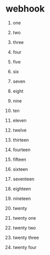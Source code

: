 # webhook

1. one

2. two

3. three

4. four

5. five

6. six

7. seven

8. eight

9. nine

10. ten

11. eleven

12. twelve

13. thirteen

14. fourteen

15. fifteen

16. sixteen

17. seventeen

18. eighteen

19. nineteen

20. twenty

21. twenty one

22. twenty two

23. twenty three

24. twenty four

